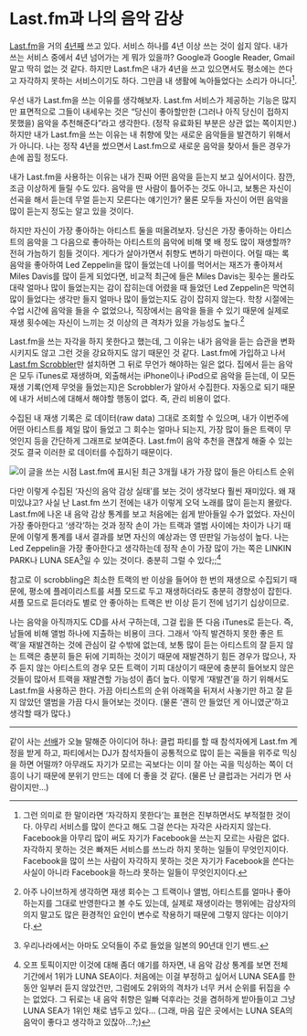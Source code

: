 Last.fm과 나의 음악 감상
========================

[Last.fm][]을 거의 [4년째][1] 쓰고 있다. 서비스 하나를 4년 이상 쓰는 것이 쉽지 않다. 내가 쓰는 서비스 중에서 4년 넘어가는 게 뭐가 있을까? Google과 Google Reader, Gmail 말고 딱히 없는 것 같다. 하지만 Last.fm은 내가 4년을 쓰고 있으면서도 평소에는 쓴다고 자각하지 못하는 서비스이기도 하다. 그만큼 내 생활에 녹아들었다는 소리가 아니다[^1].

우선 내가 Last.fm을 쓰는 이유를 생각해보자. Last.fm 서비스가 제공하는 기능은 많지만 표면적으로 그들이 내세우는 것은 “당신이 좋아할만한 (그러나 아직 당신이 접하지 못했을) 음악을 추천해준다”라고 생각한다. (정작 유료화된 부분은 상관 없는 쪽이지만.) 하지만 내가 Last.fm을 쓰는 이유는 내 취향에 맞는 새로운 음악들을 발견하기 위해서가 아니다. 나는 정작 4년을 썼으면서 Last.fm으로 새로운 음악을 찾아서 들은 경우가 손에 꼽힐 정도다.

내가 Last.fm을 사용하는 이유는 내가 진짜 어떤 음악을 듣는지 보고 싶어서이다. 잠깐, 조금 이상하게 들릴 수도 있다. 음악을 딴 사람이 틀어주는 것도 아니고, 보통은 자신이 선곡을 해서 듣는데 무얼 듣는지 모른다는 얘기인가? 물론 모두들 자신이 어떤 음악을 많이 듣는지 정도는 알고 있을 것이다.

하지만 자신이 가장 좋아하는 아티스트 둘을 떠올려보자. 당신은 가장 좋아하는 아티스트의 음악을 그 다음으로 좋아하는 아티스트의 음악에 비해 몇 배 정도 많이 재생할까? 전혀 가늠하기 힘들 것이다. 게다가 살아가면서 취향도 변하기 마련이다. 어릴 때는 록 음악을 좋아하여 Led Zeppelin을 많이 들었는데 나이를 먹어서는 재즈가 좋아져서 Miles Davis를 많이 듣게 되었다면, 비교적 최근에 들은 Miles Davis는 횟수는 몰라도 대략 얼마나 많이 들었는지는 감이 잡히는데 어렸을 때 들었던 Led Zeppelin은 막연히 많이 들었다는 생각만 들지 얼마나 많이 들었는지도 감이 잡히지 않는다. 학창 시절에는 수업 시간에 음악을 들을 수 없었으나, 직장에서는 음악을 들을 수 있기 때문에 실제로 재생 횟수에는 자신이 느끼는 것 이상의 큰 격차가 있을 가능성도 높다.[^2]

Last.fm을 쓰는 자각을 하지 못한다고 했는데, 그 이유는 내가 음악을 듣는 습관을 변화시키지도 않고 그런 것을 강요하지도 않기 때문인 것 같다. Last.fm에 가입하고 나서 [Last.fm Scrobbler][2]만 설치하면 그 뒤로 무언가 해야하는 일은 없다. 집에서 듣는 음악은 모두 iTunes로 재생하며, 외출해서는 iPhone이나 iPod으로 음악을 듣는데, 이 모든 재생 기록(언제 무엇을 들었는지)은 Scrobbler가 알아서 수집한다. 자동으로 되기 때문에 내가 서비스에 대해서 해야할 행동이 없다. 즉, 관리 비용이 없다.

수집된 내 재생 기록은 로 데이터(raw data) 그대로 조회할 수 있으며, 내가 이번주에 어떤 아티스트를 제일 많이 들었고 그 회수는 얼마나 되는지, 가장 많이 들은 트랙이 무엇인지 등을 간단하게 그래프로 보여준다. Last.fm이 음악 추천을 괜찮게 해줄 수 있는 것도 결국 이러한 로 데이터를 수집하기 때문이다.

![](http://img196.imageshack.us/img196/766/lastfmtopartists.png "이 글을 쓰는 시점 Last.fm에 표시된 최근 3개월 내가 가장 많이 들은 아티스트 순위")

다만 이렇게 수집된 ‘자신의 음악 감상 실태’를 보는 것이 생각보다 훨씬 재미있다. 왜 재미있냐고? 사실 난 Last.fm 쓰기 전에는 내가 이렇게 오덕 노래를 많이 듣는지 몰랐다. Last.fm에 나온 내 음악 감상 통계를 보고 처음에는 쉽게 받아들일 수가 없었다. 자신이 가장 좋아한다고 ‘생각’하는 것과 정작 손이 가는 트랙과 앨범 사이에는 차이가 나기 때문에 이렇게 통계를 내서 결과를 보면 자신의 예상과는 영 딴판일 가능성이 높다. 나는 Led Zeppelin을 가장 좋아한다고 생각하는데 정작 손이 가장 많이 가는 쪽은 LINKIN PARK나 LUNA SEA[^3]일 수 있는 것이다. 충분히 그럴 수 있다;;[^4]

참고로 이 scrobbling은 최소한 트랙의 반 이상을 들어야 한 번의 재생으로 수집되기 때문에, 평소에 플레이리스트를 셔플 모드로 두고 재생하더라도 충분히 경향성이 잡힌다. 셔플 모드로 듣더라도 별로 안 좋아하는 트랙은 반 이상 듣기 전에 넘기기 십상이므로.

나는 음악을 아직까지도 CD를 사서 구하는데, 그걸 립을 뜬 다음 iTunes로 듣는다. 즉, 남들에 비해 앨범 하나에 지출하는 비용이 크다. 그래서 ‘아직 발견하지 못한 좋은 트랙’을 재발견하는 것에 관심이 갈 수밖에 없는데, 보통 많이 듣는 아티스트의 잘 듣지 않는 트랙은 충분히 들은 뒤에 기피하는 것이기 때문에 재발견하기 힘든 경우가 많으나, 자주 듣지 않는 아티스트의 경우 모든 트랙이 기피 대상이기 때문에 충분히 들어보지 않은 것들이 많아서 트랙을 재발견할 가능성이 좀더 높다. 이렇게 ‘재발견’을 하기 위해서도 Last.fm을 사용하곤 한다. 가끔 아티스트의 순위 아래쪽을 뒤져서 사놓기만 하고 잘 듣지 않았던 앨범을 가끔 다시 들어보는 것이다. (물론 ‘괜히 안 들었던 게 아니였군’하고 생각할 때가 많다.)

----

같이 사는 [선배][3]가 오늘 말해준 아이디어 하나: 클럽 파티를 할 때 참석자에게 Last.fm 계정을 받게 하고, 파티에서는 DJ가 참석자들이 공통적으로 많이 듣는 곡들을 위주로 믹싱을 하면 어떨까? 아무래도 자기가 모르는 곡보다는 이미 잘 아는 곡을 믹싱하는 쪽이 더 흥이 나기 때문에 분위기 만드는 데에 더 좋을 것 같다. (물론 난 클럽과는 거리가 먼 사람이지만…)

[^1]: 그런 의미로 한 말이라면 ‘자각하지 못한다’는 표현은 진부하면서도 부적절한 것이다. 아무리 서비스를 많이 쓴다고 해도 그걸 쓴다는 자각은 사라지지 않는다. Facebook을 아무리 많이 써도 자기가 Facebook을 쓰는지 모르는 사람은 없다. 자각하지 못하는 것은 빠져든 서비스를 쓰느라 하지 못하는 일들이 무엇인지이다. Facebook을 많이 쓰는 사람이 자각하지 못하는 것은 자기가 Facebook을 쓴다는 사실이 아니라 Facebook을 하느라 못하는 일들이 무엇인지이다.

[^2]: 아주 나이브하게 생각하면 재생 회수는 그 트랙이나 앨범, 아티스트를 얼마나 좋아하는지를 그대로 반영한다고 볼 수도 있는데, 실제로 재생이라는 행위에는 감상자의 의지 말고도 많은 환경적인 요인이 변수로 작용하기 때문에 그렇지 않다는 이야기다.

[^3]: 우리나라에서는 아마도 오덕들이 주로 들었을 일본의 90년대 인기 밴드.

[^4]: 오프 토픽이지만 이것에 대해 좀더 얘기를 하자면, 내 음악 감상 통계를 보면 전체 기간에서 1위가 LUNA SEA이다. 처음에는 이걸 부정하고 싶어서 LUNA SEA를 한동안 일부러 듣지 않았건만, 그럼에도 2위와의 격차가 너무 커서 순위를 뒤집을 수는 없었다. 그 뒤로는 내 음악 취향은 일빠 덕후라는 것을 겸허하게 받아들이고 그냥 LUNA SEA가 1위인 채로 냅두고 있다… (그래, 마음 깊은 곳에서는 LUNA SEA의 음악이 좋다고 생각하고 있잖아…?;)

 [last.fm]: http://last.fm/
 [1]: http://www.last.fm/user/mydahlia
 [2]: http://www.last.fm/download
 [3]: http://shinvee.kr/
